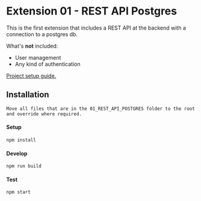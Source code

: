 # Extension 01 - REST API Postgres

This is the first extension that includes a REST API at the backend with a connection to a postgres db.

What's __not__ included:
- User management
- Any kind of authentication

[Project setup guide.](docs/extensions01_setup.md)

## Installation

    Move all files that are in the 01_REST_API_POSTGRES folder to the root and override where required.

#### Setup

    npm install

#### Develop

    npm run build

#### Test

    npm start
